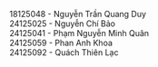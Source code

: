18125048 - Nguyễn Trần Quang Duy  
24125025 - Nguyễn Chí Bảo  
24125041 - Phạm Nguyễn Minh Quân  
24125059 - Phan Anh Khoa  
24125092 - Quách Thiên Lạc  
